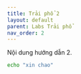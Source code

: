 ```yaml
---
title: Trải phổ 2
layout: default
parent: Labs Trải phổ
nav_order: 2
---
```


Nội dung hướng dẫn 2.

```bash
echo "xin chao"
```

